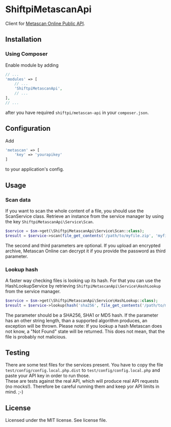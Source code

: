 # ShiftpiMetascanApi
Client for [Metascan Online Public API](https://www.metascan-online.com/).

## Installation
### Using Composer
Enable module by adding 
```php
// ...
'modules' => [
    // ...
    'ShiftpiMetascanApi',
    // ...
],
// ...
```
after you have required `shiftpi/metascan-api` in your `composer.json`.

## Configuration
Add 
```php
'metascan' => [
    'key' => 'yourapikey'
]
```
to your application's config.

## Usage
### Scan data
If you want to scan the whole content of a file, you should use the ScanService class. Retrieve an instance from the
service manager by using the key `ShiftpiMetascanApi\Service\Scan`.
```php
$service = $sm->get(\ShiftpiMetascanApi\Service\Scan::class);
$result = $service->scan(file_get_contents('/path/to/myfile.zip', 'myfile.zip', 'secretpassword'));
```
The second and third parameters are optional. If you upload an encrypted archive, Metascan Online can decrypt it if you provide the password as third parameter.

### Lookup hash
A faster way checking files is looking up its hash. For that you can use the HashLookupService by retrieving `ShiftpiMetascanApi\Service\HashLookup` from the service manager.
```php
$service = $sm->get(\ShiftpiMetascanApi\Service\HashLookup::class);
$result = $service->lookup(hash('sha256', file_get_contents('/path/to/myfile.zip')));
```
The parameter should be a SHA256, SHA1 or MD5 hash. If the parameter has an other string length, than a supported algorithm produces, an exception will be thrown.
Please note: If you lookup a hash Metascan does not know, a "Not Found" state will be returned. This does not mean, that the file is probably not malicious.

## Testing
There are some test files for the services present. You have to copy the file `test/config/config.local.php.dist` to `test/config/config.local.php` and paste your API key in order to run those.  
These are tests against the real API, which will produce real API requests (no mocks!). Therefore be careful running them and keep yor API limits in mind. ;-)


## License
Licensed under the MIT license. See license file.